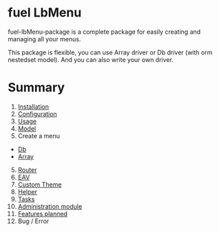 # fuel LbMenu

fuel-lbMenu-package is a complete package for easily creating and managing all your menus.

This package is flexible, you can use Array driver or Db driver (with orm nestedset model). And you can also write your own driver.

# Summary

1. [Installation](http://github.com/jhuriez/fuel-lbMenu-package/wiki/Installation)
3. [Configuration](http://github.com/jhuriez/fuel-lbMenu-package/wiki/Configuration)
2. [Usage](http://github.com/jhuriez/fuel-lbMenu-package/wiki/Usage)
3. [Model](http://github.com/jhuriez/fuel-lbMenu-package/wiki/Model)
4. Create a menu
  * [Db](http://github.com/jhuriez/fuel-lbMenu-package/wiki/Create-menu---Db-Driver)
  * [Array](http://github.com/jhuriez/fuel-lbMenu-package/wiki/Create-menu---Array-Driver)
5. [Router](https://github.com/jhuriez/fuel-lbMenu-package/wiki/Router)
6. [EAV](https://github.com/jhuriez/fuel-lbMenu-package/wiki/EAV)
7. [Custom Theme](https://github.com/jhuriez/fuel-lbMenu-package/wiki/Custom-Theme)
8. [Helper](https://github.com/jhuriez/fuel-lbMenu-package/wiki/Helper)
9. [Tasks](https://github.com/jhuriez/fuel-lbMenu-package/wiki/Tasks)
10. [Administration module](https://github.com/jhuriez/fuel-lbMenu-package/wiki/Administration-module)
11. [Features planned](http://github.com/jhuriez/fuel-lbMenu-package/wiki/Features-planned)
12. Bug / Error
